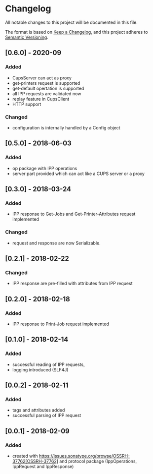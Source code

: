 # Changelog

All notable changes to this project will be documented in this file.

The format is based on [Keep a Changelog](https://keepachangelog.com/en/1.0.0/),
and this project adheres to [Semantic Versioning](https://semver.org/spec/v2.0.0.html).



## [0.6.0] - 2020-09

### Added

* CupsServer can act as proxy
* get-printers request is supported
* get-default opertation is supported
* all IPP requests are validated now
* replay feature in CupsClient
* HTTP support

### Changed

* configuration is internally handled by a Config object


## [0.5.0] - 2018-06-03

### Added

* op package with IPP operations
* server part provided which can act like a CUPS server or a proxy



## [0.3.0] - 2018-03-24

### Added

* IPP response to Get-Jobs and Get-Printer-Attributes request implemented

### Changed

* request and response are now Serializable.



## [0.2.1] - 2018-02-22

### Changed

* IPP response are pre-filled with attributes from IPP request



## [0.2.0] - 2018-02-18

### Added

* IPP response to Print-Job request implemented



## [0.1.0] - 2018-02-14

### Added

* successful reading of IPP requests,
* logging introduced (SLF4J)



## [0.0.2] - 2018-02-11

### Added

* tags and attributes added
* successful parsing of IPP request



## [0.0.1] - 2018-02-09

### Added

* created with https://issues.sonatype.org/browse/OSSRH-37762[OSSRH-37762]
  and protocol package (IppOperations, IppRequest and IppResponse)
